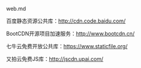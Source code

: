 web.md

百度静态资源公共库：http://cdn.code.baidu.com/

BootCDN开源项目加速服务：http://www.bootcdn.cn/

七牛云免费开放公共库：https://www.staticfile.org/

又拍云免费JS库：http://jscdn.upai.com/